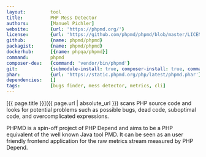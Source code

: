```yaml
---
layout:         tool
title:          PHP Mess Detector
authors:        [Manuel Pichler]
website:        {url: 'https://phpmd.org/'}
license:        {url: 'https://github.com/phpmd/phpmd/blob/master/LICENSE', label: 'BSD 3-clause "New" or "Revised" License'}
github:         {name: phpmd/phpmd}
packagist:      {name: phpmd/phpmd}               
dockerhub:      [{name: phpqa/phpmd}]     
command:        phpmd 
composer-dev:   {command: 'vendor/bin/phpmd'}
git:            {submodule-install: true, composer-install: true, command: 'src/bin/phpmd'}
phar:           {url: 'https://static.phpmd.org/php/latest/phpmd.phar'}
dependencies:   []
tags:           [bugs finder, mess detector, metrics, cli] 
---
```


[{{ page.title }}]({{ page.url | absolute_url }}) scans PHP source code and looks for potential problems such as possible bugs,
dead code, suboptimal code, and overcomplicated expressions.
 
<!--more--> 
 
PHPMD is a spin-off project of PHP Depend and aims to be a PHP equivalent of the well known Java tool PMD.
It can be seen as an user friendly frontend application for the raw metrics stream measured by PHP Depend.
